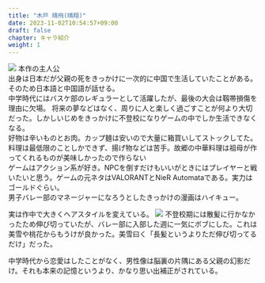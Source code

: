 ```yaml
---
title: "木戸 晴飛(晴翔)"
date: 2023-11-02T10:54:57+09:00
draft: false
chapter: キャラ紹介
weight: 1
---
```


![](/images/hrh1.png)
本作の主人公  
出身は日本だが父親の死をきっかけに一次的に中国で生活していたことがある。そのため日本語と中国語が話せる。  
中学時代にはバスケ部のレギュラーとして活躍したが、最後の大会は靱帯損傷を理由に欠場。
将来の夢などはなく、周りに人と楽しく過ごすことが何より大切だった。しかしいじめをきっかけに不登校になりゲームの中でしか生活できなくなる。  
好物は辛いものとお肉。カップ麺は安いので大量に箱買いしてストックしてた。料理は最低限のことしかできず、揚げ物などは苦手。故郷の中華料理は祖母が作ってくれるものが美味しかったので作らない    
ゲームはアクション系が好き。NPCを倒すだけもいいがときにはプレイヤーと戦いたいと思う。ゲームの元ネタはVALORANTとNieR Automataである。実力はゴールドぐらい。  
男子バレー部のマネージャーになろうとしたきっかけの漫画はハイキュー。

実は作中で大きくヘアスタイルを変えている。
![](/images/hrh2.png)
不登校期には散髪に行かなかったため伸び切っていたが、バレー部に入部した週に一気にボブにした。これは美雪や桃花からもうけが良かった。美雪曰く「長髪というよりただ伸び切ってるだけ」だった。  

中学時代から恋愛はしたことがなく、男性像は脳裏の片隅にある父親の幻影だけ。それも本来の記憶というより、かなり思い出補正がされている。  
